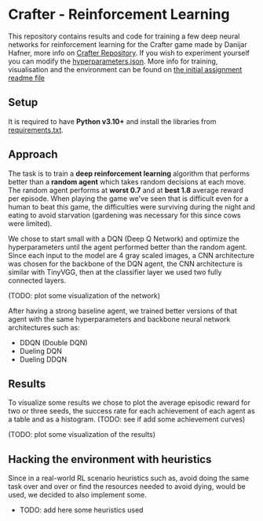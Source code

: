 # Crafter - Reinforcement Learning 
This repository contains results and code for training a few deep neural networks for reinforcement learning for the 
Crafter game made by Danijar Hafner, more info on [Crafter Repository](https://github.com/danijar/crafter). If you
wish to experiment yourself you can modify the [hyperparameters.json](hyperparameters.json). More info for training, 
visualisation and the environment can be found on [the initial assignment readme file](assignment_initial.md) 

## Setup
It is required to have **Python v3.10+** and install the libraries from [requirements.txt](requirements.txt).

## Approach
The task is to train a **deep reinforcement learning** algorithm that performs better than a **random agent** which 
takes random decisions at each move. The random agent performs at **worst 0.7** and at **best 1.8** average reward per 
episode. When playing the game we've seen that is difficult even for a human to beat this game, the difficulties were
surviving during the night and eating to avoid starvation (gardening was necessary for this since cows were limited). 

We chose to start small with a DQN (Deep Q Network) and optimize the hyperparameters until the agent performed better
than the random agent. Since each input to the model are 4 gray scaled images, a CNN architecture was chosen for the
backbone of the DQN agent, the CNN architecture is similar with TinyVGG, then at the classifier layer we used two
fully connected layers. 

(TODO: plot some visualization of the network)

After having a strong baseline agent, we trained better versions of that agent with the same hyperparameters and 
backbone neural network architectures such as:
* DDQN (Double DQN)
* Dueling DQN
* Dueling DDQN 

## Results
To visualize some results we chose to plot the average episodic reward for two or three seeds, the success rate for 
each achievement of each agent as a table and as a histogram. (TODO: see if add some achievement curves) 

(TODO: plot some visualization of the results)


## Hacking the environment with heuristics
Since in a real-world RL scenario heuristics such as, avoid doing the same task over and over or find the resources 
needed to avoid dying, would be used, we decided to also implement some.
* TODO: add here some heuristics used















